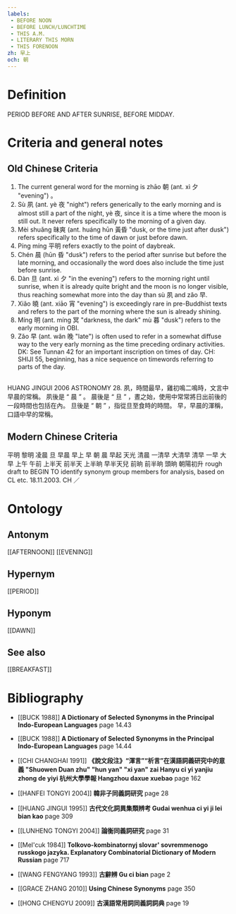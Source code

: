```yaml
---
labels: 
 - BEFORE NOON
 - BEFORE LUNCH/LUNCHTIME
 - THIS A.M.
 - LITERARY THIS MORN
 - THIS FORENOON
zh: 早上
och: 朝
---
```


# Definition
PERIOD BEFORE AND AFTER SUNRISE, BEFORE MIDDAY.
# Criteria and general notes
## Old Chinese Criteria
1. The current general word for the morning is zhāo 朝 (ant. xì 夕 "evening") 。
2. Sù 夙 (ant. yè 夜 "night") refers generically to the early morning and is almost still a part of the night, yè 夜, since it is a time where the moon is still out. It never refers specifically to the morning of a given day.
3. Mèi shuǎng 昧爽 (ant. huáng hūn 黃昏 "dusk, or the time just after dusk") refers specifically to the time of dawn or just before dawn.
4. Píng míng 平明 refers exactly to the point of daybreak.
5. Chén 晨 (hūn 昏 "dusk") refers to the period after sunrise but before the late morning, and occasionally the word does also include the time just before sunrise.
6. Dàn 旦 (ant. xì 夕 "in the evening") refers to the morning right until sunrise, when it is already quite bright and the moon is no longer visible, thus reaching somewhat more into the day than sù 夙 and zǎo 早.
7. Xiǎo 曉 (ant. xiāo 宵 "evening") is exceedingly rare in pre-Buddhist texts and refers to the part of the morning where the sun is already shining.
8. Míng 明 (ant. míng 冥 "darkness, the dark" mù 暮 "dusk") refers to the early morning in OBI.
9. Zǎo 早 (ant. wǎn 晚 "late") is often used to refer in a somewhat diffuse way to the very early morning as the time preceding ordinary activities.
DK: See Tunnan 42 for an important inscription on times of day. CH: SHIJI 55, beginning, has a nice sequence on timewords referring to parts of the day.
## 
HUANG JINGUI 2006
ASTRONOMY 28.
夙，時間最早，雞初鳴二鳴時，文言中早晨的常稱。
夙後是 “ 晨 ” 。
晨後是 “ 旦 ” ，晝之始，使用中常常將日出前後的一段時間也包括在內。
旦後是 “ 朝 ” ，指從旦至食時的時間。
早，早晨的渾稱，口語中早的常稱。
## Modern Chinese Criteria
平明
黎明
凌晨
旦
早晨
早上
早
朝
晨
早起
天光
清晨
一清早
大清早
清早
一早
大早
上午
午前
上半天
前半天
上半晌
早半天兒
前晌
前半晌
頭晌
朝陽初升
rough draft to BEGIN TO identify synonym group members for analysis, based on CL etc. 18.11.2003. CH ／
# Ontology

## Antonym
[[AFTERNOON]]
[[EVENING]]
## Hypernym
[[PERIOD]]
## Hyponym
[[DAWN]]
## See also
[[BREAKFAST]]
# Bibliography
- [[BUCK 1988]]
**A Dictionary of Selected Synonyms in the Principal Indo-European Languages** page 14.43

- [[BUCK 1988]]
**A Dictionary of Selected Synonyms in the Principal Indo-European Languages** page 14.44

- [[CHI CHANGHAI 1991]]
**《說文段注》“渾言”“析言”在漢語詞義研究中的意義 "Shuowen Duan zhu" "hun yan" "xi yan" zai Hanyu ci yi yanjiu zhong de yiyi 杭州大學學報 Hangzhou daxue xuebao** page 162

- [[HANFEI TONGYI 2004]]
**韓非子同義詞研究** page 28

- [[HUANG JINGUI 1995]]
**古代文化詞異集類辨考 Gudai wenhua ci yi ji lei bian kao** page 309

- [[LUNHENG TONGYI 2004]]
**論衡同義詞研究** page 31

- [[Mel'cuk 1984]]
**Tolkovo-kombinatornyj slovar' sovremmenogo russkogo jazyka. Explanatory Combinatorial Dictionary of Modern Russian** page 717

- [[WANG FENGYANG 1993]]
**古辭辨 Gu ci bian** page 2

- [[GRACE ZHANG 2010]]
**Using Chinese Synonyms** page 350

- [[HONG CHENGYU 2009]]
**古漢語常用詞同義詞詞典** page 19
